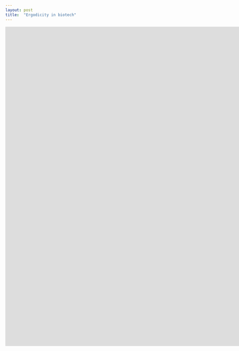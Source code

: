 ```yaml
---
layout: post
title:  "Ergodicity in biotech"
---
```


<p align="center"><iframe src="https://biotech-outcome-simulations.herokuapp.com/" height="1000" width="2000" frameBorder="0"></iframe>